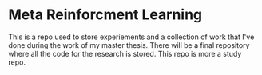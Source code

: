 # Meta Reinforcment Learning
This is a repo used to store experiements and a collection of work that I've done during the work of my master thesis. There will be a final repository where all the code for the research is stored. This repo is more a study repo.
